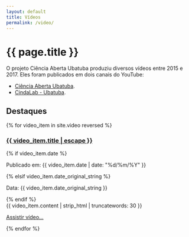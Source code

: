 ```yaml
---
layout: default
title: Vídeos
permalink: /video/
---
```

<h1>{{ page.title }}</h1>

O projeto Ciência Aberta Ubatuba produziu diversos vídeos entre 2015 e 2017. Eles foram publicados em dois canais do YouTube:

- [Ciência Aberta Ubatuba](https://www.youtube.com/channel/UC1J2Bd6q6VhFBNGihT2qYvA).
- [CindaLab - Ubatuba](https://www.youtube.com/@CindaLab/search?query=ubatuba).


<h2>Destaques</h2>

<div class="video-list">
  {% for video_item in site.video reversed %}
    <article class="mb-4 pb-3 border-bottom">
      <h3><a href="{{ video_item.url | relative_url }}">{{ video_item.title | escape }}</a></h3>
      {% if video_item.date %}<p class="text-muted small">Publicado em: {{ video_item.date | date: "%d/%m/%Y" }}</p>{% elsif video_item.date_original_string %}<p class="text-muted small">Data: {{ video_item.date_original_string }}</p>{% endif %}
      <div class="content-excerpt">
        {{ video_item.content | strip_html | truncatewords: 30 }}
      </div>
      <p><a href="{{ video_item.url | relative_url }}">Assistir vídeo...</a></p>
    </article>
  {% endfor %}
</div>
